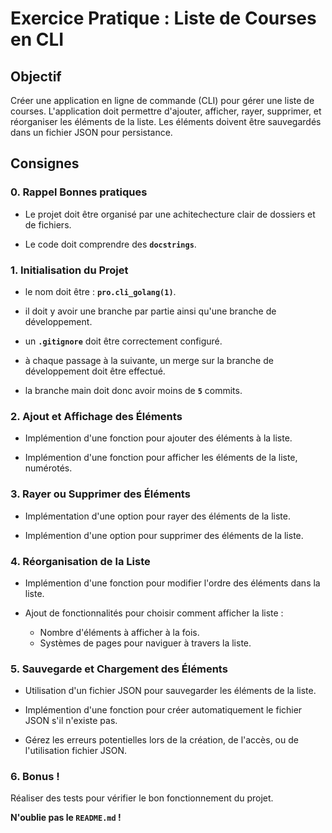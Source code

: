 # Exercice Pratique : Liste de Courses en CLI
## Objectif
Créer une application en ligne de commande (CLI) pour gérer une liste de courses. L'application doit permettre d'ajouter, afficher, rayer, supprimer, et réorganiser les éléments de la liste. Les éléments doivent être sauvegardés dans un fichier JSON pour persistance.

## Consignes

### 0. Rappel Bonnes pratiques

- Le projet doit être organisé par une achitechecture clair de dossiers et de fichiers.

- Le code doit comprendre des __`docstrings`__.

### 1. Initialisation du Projet
- le nom doit être : __`pro.cli_golang(1)`__.

- il doit y avoir une branche par partie ainsi qu'une branche de développement.

- un __`.gitignore`__ doit être correctement configuré.

- à chaque passage à la suivante, un merge sur la branche de développement doit être effectué.

- la branche main doit donc avoir moins de __`5`__ commits. 

### 2. Ajout et Affichage des Éléments

- Implémention d'une fonction pour ajouter des éléments à la liste.

- Implémention d'une fonction pour afficher les éléments de la liste, numérotés.

### 3. Rayer ou Supprimer des Éléments
- Implémentation d'une option pour rayer des éléments de la liste.

- Implémention d'une option pour supprimer des éléments de la liste.

### 4. Réorganisation de la Liste
- Implémention d'une fonction pour modifier l'ordre des éléments dans la liste.

- Ajout de fonctionnalités pour choisir comment afficher la liste :
    - Nombre d'éléments à afficher à la fois.
    - Systèmes de pages pour naviguer à travers la liste.

### 5. Sauvegarde et Chargement des Éléments

- Utilisation d'un fichier JSON pour sauvegarder les éléments de la liste.

- Implémention d'une fonction pour créer automatiquement le fichier JSON s'il n'existe pas.

- Gérez les erreurs potentielles lors de la création, de l'accès, ou de l'utilisation fichier JSON.

### 6. Bonus !

Réaliser des tests pour vérifier le bon fonctionnement du projet.

__N'oublie pas le `README.md` !__